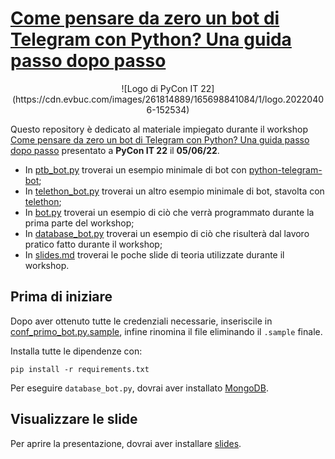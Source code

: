 # [Come pensare da zero un bot di Telegram con Python? Una guida passo dopo passo](https://pycon.it/en/submission/epxq)

<center>![Logo di PyCon IT 22](https://cdn.evbuc.com/images/261814889/165698841084/1/logo.20220406-152534)</center>

Questo repository è dedicato al materiale impiegato durante il workshop
[Come pensare da zero un bot di Telegram con Python? Una guida passo dopo passo](https://pycon.it/en/submission/epxq)
presentato a **PyCon IT 22** il **05/06/22**.

  - In [ptb_bot.py](ptb_bot.py) troverai un esempio minimale di bot con [python-telegram-bot](https://pypi.org/project/python-telegram-bot);
  - In [telethon_bot.py](ptb_bot.py) troverai un altro esempio minimale di bot, stavolta con [telethon](https://pypi.org/project/telethon);
  - In [bot.py](bot.py) troverai un esempio di ciò che verrà programmato durante la prima parte del workshop;
  - In [database_bot.py](database_bot.py) troverai un esempio di ciò che risulterà dal lavoro pratico fatto durante il workshop;
  - In [slides.md](slides.md) troverai le poche slide di teoria utilizzate durante il workshop.

## Prima di iniziare

Dopo aver ottenuto tutte le credenziali necessarie, inseriscile in [conf_primo_bot.py.sample](conf_primo_bot.py.sample), infine
rinomina il file eliminando il `.sample` finale.

Installa tutte le dipendenze con:

```pip install -r requirements.txt```

Per eseguire ```database_bot.py```, dovrai aver installato [MongoDB](https://www.mongodb.com/try/download/community).

## Visualizzare le slide

Per aprire la presentazione, dovrai aver installare [slides](https://github.com/maaslalani/slides).
